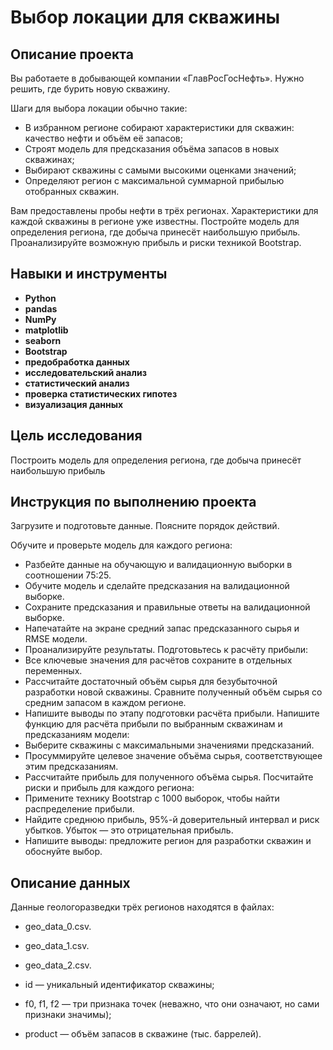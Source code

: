 # Выбор локации для скважины


## Описание проекта

Вы работаете в добывающей компании «ГлавРосГосНефть». Нужно решить, где бурить новую скважину. 

Шаги для выбора локации обычно такие:
- В избранном регионе собирают характеристики для скважин: качество нефти и объём её запасов;
- Строят модель для предсказания объёма запасов в новых скважинах;
- Выбирают скважины с самыми высокими оценками значений;
- Определяют регион с максимальной суммарной прибылью отобранных скважин.

Вам предоставлены пробы нефти в трёх регионах. Характеристики для каждой скважины в регионе уже известны. Постройте модель для определения региона, где добыча принесёт наибольшую прибыль. Проанализируйте возможную прибыль и риски техникой Bootstrap.

## Навыки и инструменты

- **Python**
- **pandas**
- **NumPy**
- **matplotlib**
- **seaborn**
- **Bootstrap**
- **предобработка данных**
- **исследовательский анализ**
- **статистический анализ**
- **проверка статистических гипотез**
- **визуализация данных**

## Цель исследования

Построить модель для определения региона, где добыча принесёт наибольшую прибыль

## Инструкция по выполнению проекта

Загрузите и подготовьте данные. Поясните порядок действий.

Обучите и проверьте модель для каждого региона:
- Разбейте данные на обучающую и валидационную выборки в соотношении 75:25.
- Обучите модель и сделайте предсказания на валидационной выборке.
- Сохраните предсказания и правильные ответы на валидационной выборке.
- Напечатайте на экране средний запас предсказанного сырья и RMSE модели.
- Проанализируйте результаты.
Подготовьтесь к расчёту прибыли:
- Все ключевые значения для расчётов сохраните в отдельных переменных.
- Рассчитайте достаточный объём сырья для безубыточной разработки новой скважины. Сравните полученный объём сырья со средним запасом в каждом регионе. 
- Напишите выводы по этапу подготовки расчёта прибыли.
Напишите функцию для расчёта прибыли по выбранным скважинам и предсказаниям модели:
- Выберите скважины с максимальными значениями предсказаний. 
- Просуммируйте целевое значение объёма сырья, соответствующее этим предсказаниям.
- Рассчитайте прибыль для полученного объёма сырья.
Посчитайте риски и прибыль для каждого региона:
- Примените технику Bootstrap с 1000 выборок, чтобы найти распределение прибыли.
- Найдите среднюю прибыль, 95%-й доверительный интервал и риск убытков. Убыток — это отрицательная прибыль.
- Напишите выводы: предложите регион для разработки скважин и обоснуйте выбор.

## Описание данных

Данные геологоразведки трёх регионов находятся в файлах: 
- geo_data_0.csv. 
- geo_data_1.csv. 
- geo_data_2.csv.
  
- id — уникальный идентификатор скважины;
- f0, f1, f2 — три признака точек (неважно, что они означают, но сами признаки значимы);
- product — объём запасов в скважине (тыс. баррелей).
